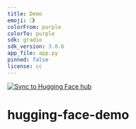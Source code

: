 ```yaml
---
title: Demo
emoji: 🌖
colorFrom: purple
colorTo: purple
sdk: gradio
sdk_version: 3.0.6
app_file: app.py
pinned: false
license: cc
---
```



[![Sync to Hugging Face hub](https://github.com/ianhojy/hugging-face-demo/actions/workflows/main.yml/badge.svg)](https://github.com/ianhojy/hugging-face-demo/actions/workflows/main.yml)

# hugging-face-demo